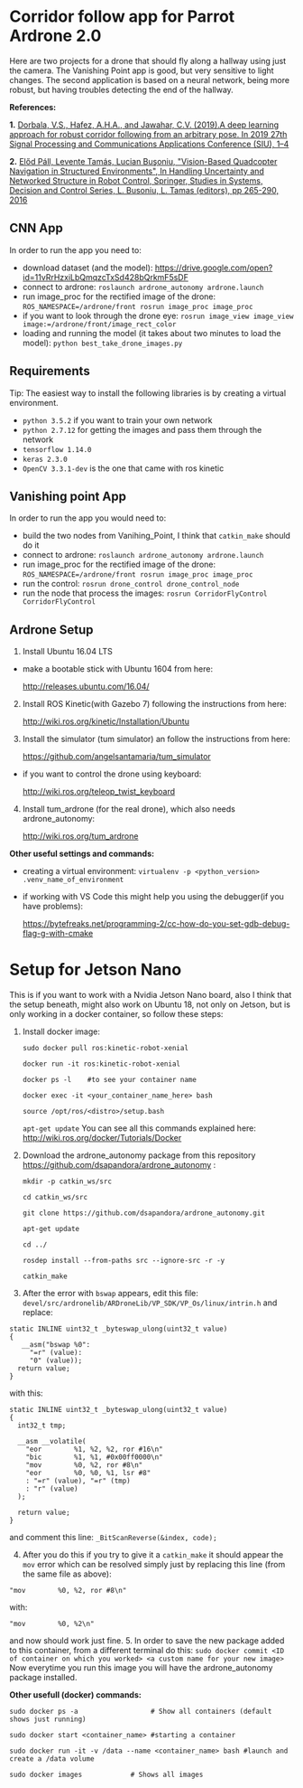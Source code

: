 # Corridor follow app for Parrot Ardrone 2.0

Here are two projects for a drone that should fly along a hallway using just the camera. The Vanishing Point app is good, but very sensitive to light changes. The second application is based on a neural network, being more robust, but having troubles detecting the end of the hallway. 

**References:**

**1.** [Dorbala,  V.S.,  Hafez,  A.H.A.,  and  Jawahar,  C.V.  (2019).A deep  learning  approach  for  robust  corridor  following  from an  arbitrary  pose. In 2019 27th Signal Processing and Communications Applications Conference (SIU), 1–4](https://ieeexplore.ieee.org/stamp/stamp.jsp?arnumber=8806271)

**2.** [Előd Páll, Levente Tamás, Lucian Buşoniu, "Vision-Based Quadcopter Navigation in Structured Environments", In Handling Uncertainty and Networked Structure in Robot Control, Springer, Studies in Systems, Decision and Control Series, L. Busoniu, L. Tamas (editors), pp 265-290, 2016](https://www.google.com/url?sa=t&rct=j&q=&esrc=s&source=web&cd=2&cad=rja&uact=8&ved=2ahUKEwjd1IDvw-flAhXIhqQKHal8CasQFjABegQIABAC&url=http%3A%2F%2Fbusoniu.net%2Ffiles%2Fpapers%2Fquadchapter.pdf&usg=AOvVaw2CdSTWLK6VZ0GeUsUwLhk6)

## CNN App

In order to run the app you need to:
- download dataset (and the model): https://drive.google.com/open?id=11vRrHzxiLbQmqzcTxSd428bQrkmF5sDF
- connect to ardrone:  `roslaunch ardrone_autonomy ardrone.launch`
- run image_proc for the rectified image of the drone: `ROS_NAMESPACE=/ardrone/front rosrun image_proc image_proc`
- if you want to look through the drone eye: `rosrun image_view image_view image:=/ardrone/front/image_rect_color`
- loading and running the model (it takes about two minutes to load the model): `python best_take_drone_images.py`

## Requirements
Tip: The easiest way to install the following libraries is by creating a virtual environment.

- `python 3.5.2` if you want to train your own network
- `python 2.7.12` for getting the images and pass them through the network
- `tensorflow 1.14.0`
- `keras 2.3.0`
- `OpenCV 3.3.1-dev` is the one that came with ros kinetic

## Vanishing point App

In order to run the app you would need to:
- build the two nodes from Vanihing_Point, I think that `catkin_make` should do it
- connect to ardrone: `roslaunch ardrone_autonomy ardrone.launch`
- run image_proc for the rectified image of the drone: `ROS_NAMESPACE=/ardrone/front rosrun image_proc image_proc`
- run the control: `rosrun drone_control drone_control_node`
- run the node that process the images:  `rosrun CorridorFlyControl CorridorFlyControl`

## Ardrone Setup

1. Install Ubuntu 16.04 LTS

- make a bootable stick with Ubuntu 1604 from here:

	http://releases.ubuntu.com/16.04/

2. Install ROS Kinetic(with Gazebo 7) following the instructions from here:

	http://wiki.ros.org/kinetic/Installation/Ubuntu

3. Install the simulator (tum simulator) an follow the instructions from here:

	https://github.com/angelsantamaria/tum_simulator

- if you want to control the drone using keyboard:

	http://wiki.ros.org/teleop_twist_keyboard
	
4. Install tum_ardrone (for the real drone), which also needs ardrone_autonomy:

	http://wiki.ros.org/tum_ardrone

**Other useful settings and commands:**
- creating a virtual environment: `virtualenv -p <python_version> .venv_name_of_environment`

- if working with VS Code this might help you using the debugger(if you have problems):
	
	https://bytefreaks.net/programming-2/cc-how-do-you-set-gdb-debug-flag-g-with-cmake

# Setup for Jetson Nano

This is if you want to work with a Nvidia Jetson Nano board, also I think that the setup beneath, might also work on Ubuntu 18, not only on Jetson, but is only working in a docker container, so follow these steps:

1. Install docker image: 

	`sudo docker pull ros:kinetic-robot-xenial` 
	
	`docker run -it ros:kinetic-robot-xenial`
	
	`docker ps -l    #to see your container name`
	
	`docker exec -it <your_container_name_here> bash`
	
	`source /opt/ros/<distro>/setup.bash`
	
	`apt-get update`
	You can see all this commands explained here: http://wiki.ros.org/docker/Tutorials/Docker

2. Download the ardrone_autonomy package from this repository https://github.com/dsapandora/ardrone_autonomy :

	`mkdir -p catkin_ws/src`
	
	`cd catkin_ws/src`
	
	`git clone https://github.com/dsapandora/ardrone_autonomy.git`
	
	`apt-get update`
	
	`cd ../`
	
	`rosdep install --from-paths src --ignore-src -r -y`
	
	`catkin_make`
	
3. After the error with `bswap` appears, edit this file: ` devel/src/ardronelib/ARDroneLib/VP_SDK/VP_Os/linux/intrin.h` and replace:
```
static INLINE uint32_t _byteswap_ulong(uint32_t value)
{
   __asm("bswap %0":
     "=r" (value):
     "0" (value));     
  return value;
}
```


with this:
```
static INLINE uint32_t _byteswap_ulong(uint32_t value)
{
  int32_t tmp;

  __asm __volatile(
    "eor        %1, %2, %2, ror #16\n"
    "bic        %1, %1, #0x00ff0000\n"
    "mov        %0, %2, ror #8\n"
    "eor        %0, %0, %1, lsr #8"
    : "=r" (value), "=r" (tmp)
    : "r" (value)
  );

  return value;
}
```
and comment this line: `_BitScanReverse(&index, code);`

 4. After you do this if you try to give it a `catkin_make` it should appear the `mov` error which can be resolved simply just by replacing this line (from the same file as above):

`"mov        %0, %2, ror #8\n"`

with:

`"mov        %0, %2\n"`

and now should work just fine.
 5. In order to save the new package added to this container, from a different terminal do this:
 	`sudo docker commit <ID of container on which you worked> <a custom name for your new image>`
	Now everytime you run this image you will have the ardrone_autonomy package installed.

**Other usefull (docker) commands:**

`sudo docker ps -a  	            # Show all containers (default shows just running)`

`sudo docker start <container_name> #starting a container`
 
`sudo docker run -it -v /data --name <container_name> bash #launch and create a /data volume`
 
`sudo docker images            # Shows all images `
